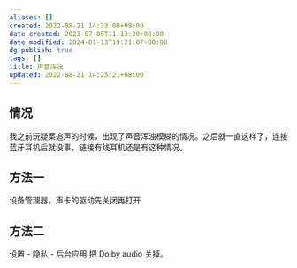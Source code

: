 ```yaml
---
aliases: []
created: 2022-08-21 14:23:00+08:00
date created: 2023-07-05T11:13:20+08:00
date modified: 2024-01-13T19:21:07+08:00
dg-publish: true
tags: []
title: 声音浑浊
updated: 2022-08-21 14:25:21+08:00
---
```


## 情况
我之前玩疑案追声的时候，出现了声音浑浊模糊的情况。之后就一直这样了，连接蓝牙耳机后就没事，链接有线耳机还是有这种情况。
## 方法一
设备管理器，声卡的驱动先关闭再打开
## 方法二
设置 - 隐私 - 后台应用 把 Dolby audio 关掉。